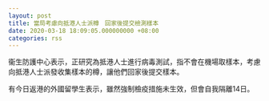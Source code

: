```yaml
---
layout: post
title: 當局考慮向抵港人士派樽　回家後提交檢測樣本
date: 2020-03-18 18:09:05.000000000 +08:00
categories: rss
---
```


衞生防護中心表示，正研究為抵港人士進行病毒測試，指不會在機場取樣本，考慮向抵港人士派發收集樣本的樽，讓他們回家後提交樣本。

有今日返港的外國留學生表示，雖然強制檢疫措施未生效，但會自我隔離14日。
